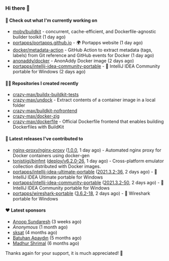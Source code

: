 ### Hi there 👋

#### 👷 Check out what I'm currently working on

- [moby/buildkit](https://github.com/moby/buildkit) - concurrent, cache-efficient, and Dockerfile-agnostic builder toolkit (1 day ago)
- [portapps/portapps.github.io](https://github.com/portapps/portapps.github.io) - 🌍 Portapps website (1 day ago)
- [docker/metadata-action](https://github.com/docker/metadata-action) - GitHub Action to extract metadata (tags, labels) from Git reference and GitHub events for Docker (1 day ago)
- [anonaddy/docker](https://github.com/anonaddy/docker) - AnonAddy Docker image (2 days ago)
- [portapps/intellij-idea-community-portable](https://github.com/portapps/intellij-idea-community-portable) - 🚀 IntelliJ IDEA Community portable for Windows (2 days ago)

#### 👨‍💻 Repositories I created recently

- [crazy-max/buildx-buildkit-tests](https://github.com/crazy-max/buildx-buildkit-tests)
- [crazy-max/undock](https://github.com/crazy-max/undock) - Extract contents of a container image in a local folder
- [crazy-max/buildkit-nofrontend](https://github.com/crazy-max/buildkit-nofrontend)
- [crazy-max/docker-zig](https://github.com/crazy-max/docker-zig)
- [crazy-max/dockerfile](https://github.com/crazy-max/dockerfile) - Official Dockerfile frontend that enables building Dockerfiles with BuildKit

#### 🚀 Latest releases I've contributed to

- [nginx-proxy/nginx-proxy](https://github.com/nginx-proxy/nginx-proxy) ([1.0.0](https://github.com/nginx-proxy/nginx-proxy/releases/tag/1.0.0), 1 day ago) - Automated nginx proxy for Docker containers using docker-gen
- [tonistiigi/binfmt](https://github.com/tonistiigi/binfmt) ([deploy/v6.2.0-26](https://github.com/tonistiigi/binfmt/releases/tag/deploy%2Fv6.2.0-26), 1 day ago) - Cross-platform emulator collection distributed with Docker images.
- [portapps/intellij-idea-ultimate-portable](https://github.com/portapps/intellij-idea-ultimate-portable) ([2021.3.2-36](https://github.com/portapps/intellij-idea-ultimate-portable/releases/tag/2021.3.2-36), 2 days ago) - 🚀 IntelliJ IDEA Ultimate portable for Windows 
- [portapps/intellij-idea-community-portable](https://github.com/portapps/intellij-idea-community-portable) ([2021.3.2-50](https://github.com/portapps/intellij-idea-community-portable/releases/tag/2021.3.2-50), 2 days ago) - 🚀 IntelliJ IDEA Community portable for Windows
- [portapps/wireshark-portable](https://github.com/portapps/wireshark-portable) ([3.6.2-18](https://github.com/portapps/wireshark-portable/releases/tag/3.6.2-18), 2 days ago) - 🚀 Wireshark portable for Windows

#### ❤️ Latest sponsors
- [Anoop Sundaresh](https://github.com/theryecatcher) (3 weeks ago)
- _Anonymous_ (1 month ago)
- [sksat](https://github.com/sksat) (4 months ago)
- [Batuhan Apaydın](https://github.com/developer-guy) (5 months ago)
- [Madhur Shrimal](https://github.com/shrimalmadhur) (6 months ago)

Thanks again for your support, it is much appreciated! 🙏
